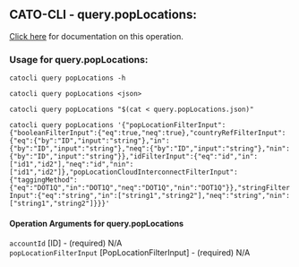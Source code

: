 
## CATO-CLI - query.popLocations:
[Click here](https://api.catonetworks.com/documentation/#query-query.popLocations) for documentation on this operation.

### Usage for query.popLocations:

`catocli query popLocations -h`

`catocli query popLocations <json>`

`catocli query popLocations "$(cat < query.popLocations.json)"`

`catocli query popLocations '{"popLocationFilterInput":{"booleanFilterInput":{"eq":true,"neq":true},"countryRefFilterInput":{"eq":{"by":"ID","input":"string"},"in":{"by":"ID","input":"string"},"neq":{"by":"ID","input":"string"},"nin":{"by":"ID","input":"string"}},"idFilterInput":{"eq":"id","in":["id1","id2"],"neq":"id","nin":["id1","id2"]},"popLocationCloudInterconnectFilterInput":{"taggingMethod":{"eq":"DOT1Q","in":"DOT1Q","neq":"DOT1Q","nin":"DOT1Q"}},"stringFilterInput":{"eq":"string","in":["string1","string2"],"neq":"string","nin":["string1","string2"]}}}'`


#### Operation Arguments for query.popLocations ####

`accountId` [ID] - (required) N/A    
`popLocationFilterInput` [PopLocationFilterInput] - (required) N/A    

